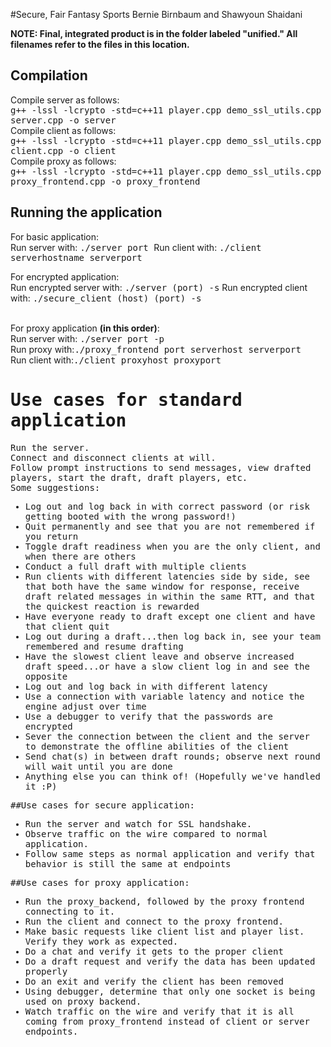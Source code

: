#Secure, Fair Fantasy Sports
Bernie Birnbaum and Shawyoun Shaidani

<b>NOTE: Final, integrated product is in the folder labeled "unified." All filenames refer to the files in this location.</b>

<h2>Compilation</h2>
Compile server as follows:<br>
<tt>g++ -lssl -lcrypto -std=c++11 player.cpp demo_ssl_utils.cpp server.cpp -o server</tt> <br>
Compile client as follows: <br>
<tt>g++ -lssl -lcrypto -std=c++11 player.cpp demo_ssl_utils.cpp client.cpp -o client</tt> <br>
Compile proxy as follows: <br>
<tt>g++ -lssl -lcrypto -std=c++11 player.cpp demo_ssl_utils.cpp proxy_frontend.cpp -o proxy_frontend</tt> <br>

<h2>Running the application</h2>

For basic application:<br>
Run server with: <tt>./server port </tt>
Run client with: <tt>./client serverhostname serverport</tt><br>

For encrypted application: <br>
Run encrypted server with: <tt>./server (port) -s</tt>
Run encrypted client with: <tt>./secure_client (host) (port) -s</tt> <br> <br>

For proxy application <b>(in this order)</b>: <br>
Run server with: <tt>./server port -p</tt><br>
Run proxy with:<tt>./proxy_frontend port serverhost serverport</tt><br>
Run client with:<tt>./client proxyhost proxyport<br>

<h1>Use cases for standard application</h1>
Run the server. <br>
Connect and disconnect clients at will. <br>
Follow prompt instructions to send messages, view drafted players, start the draft, draft players, etc. <br>
Some suggestions:
<ul>
	<li> Log out and log back in with correct password (or risk getting booted with the wrong password!)</li>
	<li> Quit permanently and see that you are not remembered if you return</li>
	<li> Toggle draft readiness when you are the only client, and when there are others </li>
	<li> Conduct a full draft with multiple clients </li>
	<li> Run clients with different latencies side by side, see that both have the same window for response, receive draft related messages in within the same RTT, and that the quickest reaction is rewarded </li>
	<li> Have everyone ready to draft except one client and have that client quit </li>
	<li> Log out during a draft...then log back in, see your team remembered and resume drafting</li>
	<li> Have the slowest client leave and observe increased draft speed...or have a slow client log in and see the opposite </li>
	<li> Log out and log back in with different latency </li>
	<li> Use a connection with variable latency and notice the engine adjust over time</li>
	<li> Use a debugger to verify that the passwords are encrypted </li>
	<li> Sever the connection between the client and the server to demonstrate the offline abilities of the client </li>
	<li> Send chat(s) in between draft rounds; observe next round will wait until you are done </li>
	<li> Anything else you can think of! (Hopefully we've handled it :P) </li>
</ul>

##Use cases for secure application:
<ul>
	<li>Run the server and watch for SSL handshake. </li>
	<li>Observe traffic on the wire compared to normal application. </li>
	<li>Follow same steps as normal application and verify that behavior is still the same at endpoints </li>
</ul>

##Use cases for proxy application:
<ul>
	<li> Run the proxy_backend, followed by the proxy frontend connecting to it.</li>
	<li>Run the client and connect to the proxy frontend.</li>
	<li>Make basic requests like client list and player list. Verify they work as expected. </li>
	<li>Do a chat and verify it gets to the proper client </li>
	<li>Do a draft request and verify the data has been updated properly </li>
	<li>Do an exit and verify the client has been removed </li>
	<li>Using debugger, determine that only one socket is being used on proxy backend. </li>
	<li>Watch traffic on the wire and verify that it is all coming from proxy_frontend instead of client or server endpoints.</li>
</ul>

